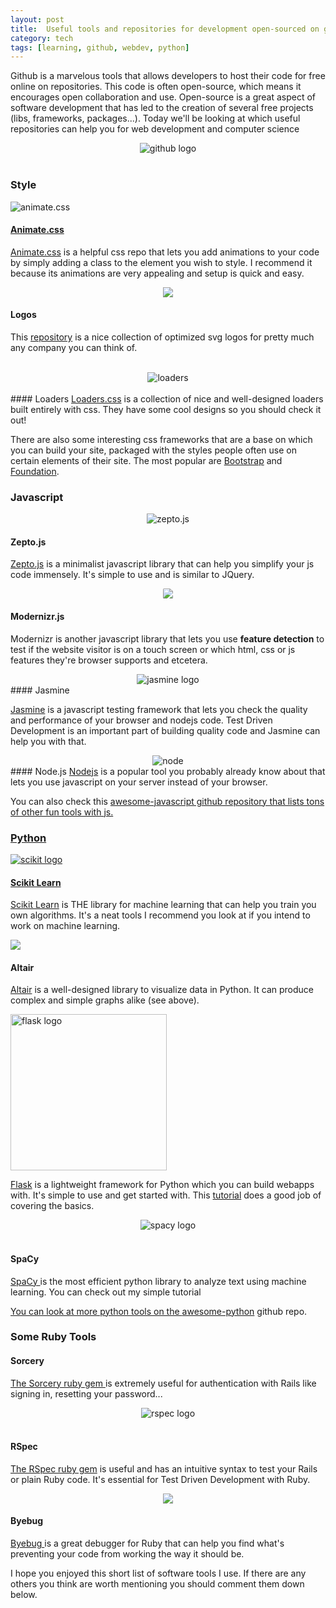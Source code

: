 ```yaml
---
layout: post
title:  Useful tools and repositories for development open-sourced on github
category: tech
tags: [learning, github, webdev, python]
---
```

Github is a marvelous tools that allows developers to host their code for free online on repositories. This code is often open-source, which means it encourages open collaboration and use. Open-source is a great aspect of software development that has led to the creation of several free projects (libs, frameworks, packages...). Today we'll be looking at which useful repositories can help you for web development and computer science

<center>
<img alt="github logo" src="/assets/images/githublogo.svg">
</center><br>

### Style
![animate.css](/assets/images/animate.jpg)
#### <a target="_blank" href="https://github.com/daneden/animate.css">Animate.css</a>
<a target="_blank" href="https://github.com/daneden/animate.css">Animate.css</a> is a helpful css repo that lets you add animations to your code by simply adding a class to the element you wish to style. I recommend it because its animations are very appealing and setup is quick and easy.<br>


<center>
<img src="https://camo.githubusercontent.com/c9b72a633333edd828a7d8e9f552396c0c63c752/68747470733a2f2f63646e2e737667706f726e2e636f6d2f6c6f676f732f7079746f7263682e737667"></center>

#### Logos
This <a target="_blank" href="https://github.com/gilbarbara/logos">repository</a> is a nice collection of optimized svg logos for pretty much any company you can think of.<br><br>

<center>
<img alt="loaders" src="/assets/images/loader.png"></center><br>
#### Loaders 
<a target="_blank" href="https://github.com/ConnorAtherton/loaders.css">Loaders.css</a> is a collection of nice and well-designed loaders built entirely with css. They have some    cool designs so you should check it out!

There are also some interesting css frameworks that are a base on which you can build your site, packaged with the styles people often use on certain elements of their site. The most popular are <a target="_blank" href="https://github.com/twbs/bootstrap">Bootstrap</a> and <a target="_blank" href="https://github.com/zurb/foundation-sites"> Foundation</a>.

### Javascript

<center>
<img src="https://proxy.duckduckgo.com/iu/?u=http%3A%2F%2Fimg.stackshare.io%2Fservice%2F1623%2Fzepto-logo.png&f=1&nofb=1" alt="zepto.js">
</center>

#### Zepto.js
<a target="_blank" href="https://github.com/madrobby/zepto">Zepto.js</a> is a minimalist javascript library that can help you simplify your js code immensely. It's simple to use and is similar to JQuery.

<center>
<img src="/assets/images/modernizr.png" style="border-radius:10%;"></center>

#### Modernizr.js
<a target="_blank" src="https://github.com/Modernizr/Modernizr">Modernizr</a> is another javascript library that lets you use <strong>feature detection</strong> to test if the website visitor is on a touch screen or which html, css or js features they're browser supports and etcetera.

<center><img src="/assets/images/jasmine.svg" alt="jasmine logo"></center>
#### Jasmine

<a href="https://github.com/jasmine/jasmine">Jasmine</a> is a javascript testing framework that lets you check the quality and performance of your browser and nodejs code. Test Driven Development is an important part of building quality code and Jasmine can help you with that.

<center><img src="https://camo.githubusercontent.com/9c24355bb3afbff914503b663ade7beb341079fa/68747470733a2f2f6e6f64656a732e6f72672f7374617469632f696d616765732f6c6f676f2d6c696768742e737667" alt="node"></center>
#### Node.js
<a target="_blank" href="https://github.com/nodejs/node">Nodejs</a> is a popular tool you probably already know about that lets you use javascript on your server instead of your browser.
<br>

You can also check this <a target="_blank" href="https://github.com/sorrycc/awesome-javascript">awesome-javascript github repository that lists tons of other fun tools with js.

### Python
<img src="https://proxy.duckduckgo.com/iu/?u=https%3A%2F%2Fupload.wikimedia.org%2Fwikipedia%2Fcommons%2Fthumb%2F0%2F05%2FScikit_learn_logo_small.svg%2F1200px-Scikit_learn_logo_small.svg.png&f=1&nofb=1" alt="scikit logo"><br>
#### Scikit Learn
<a target="_blank" href="https://github.com/scikit-learn/scikit-learn">Scikit Learn</a> is THE library for machine learning that can help you train you own algorithms. It's a neat tools I recommend you look at if you intend to work on machine learning.<br>

<img src="https://raw.githubusercontent.com/altair-viz/altair/master/images/cars.png" href="Altair example"><br>

#### Altair
<a href="https://github.com/altair-viz/altair">Altair</a> is a well-designed library to visualize data in Python. It can produce complex and simple graphs alike (see above).

<img src="https://proxy.duckduckgo.com/iu/?u=https%3A%2F%2Fwww.probytes.net%2Fwp-content%2Fuploads%2F2018%2F10%2Fflask-logo-png-transparent.png&f=1&nofb=1" alt="flask logo" height="250"><br>

<a  href="https://github.com/pallets/flask" target="_blank">Flask</a> is a lightweight framework for Python which you can build webapps with. It's simple to use and get started with. This <a href="https://blog.miguelgrinberg.com/post/the-flask-mega-tutorial-part-i-hello-world" target="_blank">tutorial</a> does a good job of covering the basics. <br>

<center><img src="/assets/images/spacy.jpg" alt="spacy logo"></center><br>

#### SpaCy
<a href="https://github.com/explosion/spaCy" target="_blank">SpaCy </a> is the most efficient python library to analyze text using machine learning. You can check out my simple tutorial <a href="https://etherio.netlify.com/cs/ai/tech%20tutorials/python/2019/09/05/weekly-tech-tools-spacy-io.html">

You can look at more python tools on the <a href="https://github.com/vinta/awesome-python" target="_blank">awesome-python</a> github repo.

### Some Ruby Tools

#### Sorcery
<a href="https://github.com/Sorcery/sorcery" target="_blank">The Sorcery ruby gem </a>is extremely useful for authentication with Rails like signing in, resetting your password...

<center><img src="https://proxy.duckduckgo.com/iu/?u=http%3A%2F%2Fmainstreetcomputing.com%2Fassets%2Ftechnologies%2Frspec-a6d57cd7ff8186c261a23f03d186b716.png&f=1&nofb=1" alt="rspec logo"></center> <br>

#### RSpec
<a href="http://rspec.info/" target="_blank">The RSpec ruby gem</a> is useful and has an intuitive syntax to test your Rails or plain Ruby code. It's essential for Test Driven Development with Ruby.<br>

<center><img src="/assets/images/bug.svg"></center>

#### Byebug
<a href="https://github.com/deivid-rodriguez/byebug" target="_blank">Byebug </a>is a great debugger for Ruby that can help you find what's preventing your code from working the way it should be.<br>

I hope you enjoyed this short list of software tools I use. If there are any others you think are worth mentioning you should comment them down below.
